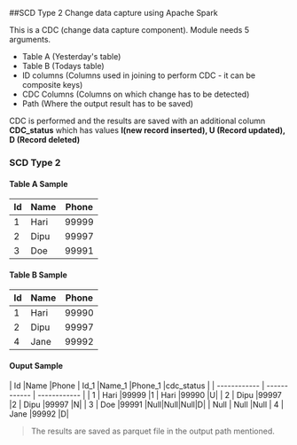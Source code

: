 ##SCD Type 2 Change data capture using Apache Spark

This is a CDC (change data capture component). 
Module needs 5 arguments. 
- Table A (Yesterday's table)
-  Table B (Todays table)
-  ID columns (Columns used in joining to perform CDC - it can be composite keys)
-  CDC Columns (Columns on which change has to be detected)
- Path (Where the output result has to be saved)

CDC is performed and the results are saved with an additional column **CDC_status** which has values **I(new record inserted), U (Record updated), D (Record deleted)**


### SCD Type 2

#### Table A Sample

|  Id |Name   |Phone   |
| ------------ | ------------ | ------------ |
|  1 | Hari  |99999   |
|  2 | Dipu  |99997   |
|  3 | Doe  |99991   |



#### Table B Sample

|  Id |Name   |Phone   |
| ------------ | ------------ | ------------ |
|  1 | Hari  |99990   |
|  2 | Dipu  |99997   |
|  4 | Jane  |99992   |

#### Ouput Sample

|  Id |Name   |Phone   |  Id_1 |Name_1   |Phone_1   |cdc_status   |
| ------------ | ------------ | ------------ |
|  1 | Hari  |99999   |1 | Hari  |99990   |U|
|  2 | Dipu  |99997   |2 | Dipu  |99997   |N|
|  3 | Doe  |99991   |Null|Null|Null|D|
|  Null | Null  |Null   |  4 | Jane  |99992   |D|

> The results are saved as parquet file in the output path mentioned.